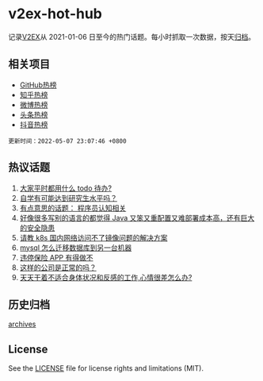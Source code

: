 # v2ex-hot-hub

 记录[V2EX](https://www.v2ex.com/)从 2021-01-06 日至今的热门话题。每小时抓取一次数据，按天[归档](archives)。
 
 ## 相关项目

- [GitHub热榜](https://github.com/lonnyzhang423/github-hot-hub)
- [知乎热榜](https://github.com/lonnyzhang423/zhihu-hot-hub)
- [微博热榜](https://github.com/lonnyzhang423/weibo-hot-hub)
- [头条热榜](https://github.com/lonnyzhang423/toutiao-hot-hub)
- [抖音热榜](https://github.com/lonnyzhang423/douyin-hot-hub)


 `更新时间：2022-05-07 23:07:46 +0800`

## 热议话题

1. [大家平时都用什么 todo 待办?](https://www.v2ex.com/t/851277)
1. [自学有可能达到研究生水平吗？](https://www.v2ex.com/t/851340)
1. [有点意思的话题： 程序员认知相关](https://www.v2ex.com/t/851284)
1. [好像很多写别的语言的都觉得 Java 又笨又重配置又难部署成本高，还有巨大的安全隐患](https://www.v2ex.com/t/851267)
1. [请教 k8s 国内网络访问不了镜像问题的解决方案](https://www.v2ex.com/t/851280)
1. [mysql 怎么迁移数据库到另一台机器](https://www.v2ex.com/t/851262)
1. [违停保险 APP 有得做不](https://www.v2ex.com/t/851417)
1. [这样的公司是正常的吗？](https://www.v2ex.com/t/851279)
1. [天天干着不适合身体状况和反感的工作,心情很差怎么办?](https://www.v2ex.com/t/851315)

## 历史归档

[archives](archives)

## License

See the [LICENSE](LICENSE) file for license rights and limitations (MIT).
